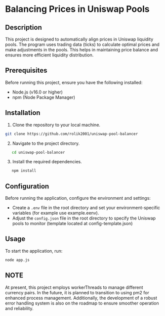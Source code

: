 # Balancing Prices in Uniswap Pools

## Description

This project is designed to automatically align prices in Uniswap liquidity pools. The program uses trading data (ticks)
to calculate optimal prices and make adjustments in the pools. This helps in maintaining price balance and ensures more
efficient liquidity distribution.

## Prerequisites

Before running this project, ensure you have the following installed:

- Node.js (v16.0 or higher)
- npm (Node Package Manager)

## Installation

1. Clone the repository to your local machine.

```sh 
git clone https://github.com/rolik2001/uniswap-pool-balancer
```

2. Navigate to the project directory.

```sh
   cd uniswap-pool-balancer
 ```

3. Install the required dependencies.
```sh
   npm install
```

## Configuration

Before running the application, configure the environment and settings:

- Create a `.env` file in the root directory and set your environment-specific variables (for example use example.eenv).
- Adjust the `config.json` file in the root directory to specify the Uniswap pools to monitor (template located at config-template.json)

## Usage

To start the application, run:
```sh
node app.js
```

## NOTE
At present, this project employs workerThreads to manage different currency pairs. In the future, it is planned to transition to using pm2 for enhanced process management. Additionally, the development of a robust error handling system is also on the roadmap to ensure smoother operation and reliability.